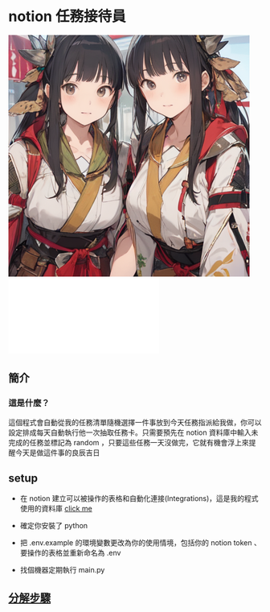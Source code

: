 # notion 任務接待員
![cover](./img/cover.png)
![English](./README.md)
<!-- creadit :pixai.art-->
## 簡介
### 這是什麼？

這個程式會自動從我的任務清單隨機選擇一件事放到今天任務指派給我做，你可以設定排成每天自動執行他一次抽取任務卡。只需要預先在 notion 資料庫中輸入未完成的任務並標記為 random ，只要這些任務一天沒做完，它就有機會浮上來提醒今天是做這件事的良辰吉日

## setup
- 在 notion 建立可以被操作的表格和自動化連接(Integrations)，這是我的程式使用的資料庫 [click me](https://grave-milk-49d.notion.site/327582f4f57245dba861699bcef48139?pvs=4)

- 確定你安裝了 python
- 把 .env.example 的環境變數更改為你的使用情境，包括你的 notion token 、要操作的表格並重新命名為 .env
- 找個機器定期執行 main.py

## [分解步驟](./stepBystep/how-to-do.md)